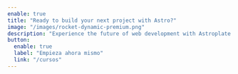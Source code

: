 ```yaml
---
enable: true
title: "Ready to build your next project with Astro?"
image: "/images/rocket-dynamic-premium.png"
description: "Experience the future of web development with Astroplate and Astro. Build lightning-fast static sites with ease and flexibility."
button:
  enable: true
  label: "Empieza ahora mismo"
  link: "/cursos"
---
```

